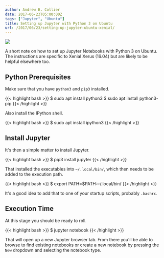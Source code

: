 ```yaml
---
author: Andrew B. Collier
date: 2017-06-23T05:00:00Z
tags: ["Jupyter", "Ubuntu"]
title: Setting up Jupyter with Python 3 on Ubuntu
url: /2017/06/23/setting-up-jupyter-ubuntu-xenial/
---
```


![](/img/2017/06/jupyter-test-notebook.png)

A short note on how to set up Jupyter Notebooks with Python 3 on Ubuntu. The instructions are specific to Xenial Xerus (16.04) but are likely to be helpful elsewhere too.

<!--more-->

## Python Prerequisites

Make sure that you have `python3` and `pip3` installed.

{{< highlight bash >}}
$ sudo apt install python3
$ sudo apt install python3-pip
{{< /highlight >}}

Also install the IPython shell.

{{< highlight bash >}}
$ sudo apt install ipython3
{{< /highlight >}}

## Install Jupyter

It's then a simple matter to install Jupyter.

{{< highlight bash >}}
$ pip3 install jupyter
{{< /highlight >}}

That installed the executables into `~/.local/bin/`, which then needs to be added to the execution path.

{{< highlight bash >}}
$ export PATH=$PATH:~/.local/bin/
{{< /highlight >}}

It's a good idea to add that to one of your startup scripts, probably `.bashrc`.

## Execution Time

At this stage you should be ready to roll.

{{< highlight bash >}}
$ jupyter notebook
{{< /highlight >}}

That will open up a new Jupyter browser tab. From there you'll be able to browse to find existing notebooks or create a new notebook by pressing the `New` dropdown and selecting the notebook type.

